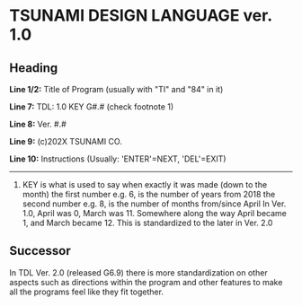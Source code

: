 TSUNAMI DESIGN LANGUAGE ver. 1.0
==

Heading
---

**Line 1/2:** Title of Program (usually with "TI" and "84" in it)

**Line 7:** TDL: 1.0 KEY G#.# (check footnote 1)

**Line 8:** Ver. #.#

**Line 9:** (c)202X TSUNAMI CO.

**Line 10:** Instructions (Usually: 'ENTER'=NEXT, 'DEL'=EXIT)

____
1. KEY is what is used to say when exactly it was made (down to the month)
   the first number e.g. 6, is the number of years from 2018
   the second number e.g. 8, is the number of months from/since April
   In Ver. 1.0, April was 0, March was 11. Somewhere along the way
   April became 1, and March became 12. This is standardized
   to the later in Ver. 2.0

Successor
---
In TDL Ver. 2.0 (released G6.9) there is more standardization on other
aspects such as directions within the program and other features to
make all the programs feel like they fit together.

